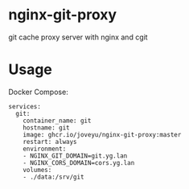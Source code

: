 # nginx-git-proxy

git cache proxy server with nginx and cgit

# Usage 

Docker Compose:

```
services:
  git:
    container_name: git
    hostname: git
    image: ghcr.io/joveyu/nginx-git-proxy:master
    restart: always
    environment:
    - NGINX_GIT_DOMAIN=git.yg.lan
    - NGINX_CORS_DOMAIN=cors.yg.lan
    volumes:
    - ./data:/srv/git
```
